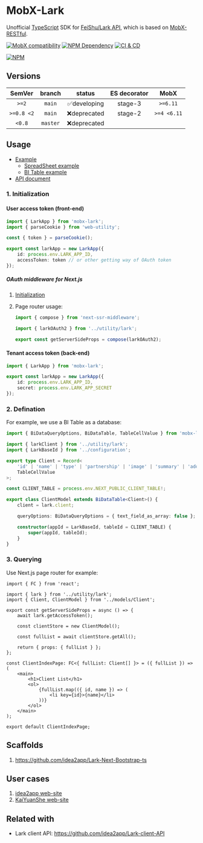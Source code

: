 # MobX-Lark

Unofficial [TypeScript][1] SDK for [FeiShu/Lark API][2], which is based on [MobX-RESTful][3].

[![MobX compatibility](https://img.shields.io/badge/Compatible-1?logo=mobx&label=MobX%206%2F7)][4]
[![NPM Dependency](https://img.shields.io/librariesio/github/idea2app/MobX-Lark.svg)][5]
[![CI & CD](https://github.com/idea2app/MobX-Lark/actions/workflows/main.yml/badge.svg)][6]

[![NPM](https://nodei.co/npm/mobx-lark.png?downloads=true&downloadRank=true&stars=true)][7]

## Versions

|   SemVer   |  branch  |    status    | ES decorator |    MobX     |
| :--------: | :------: | :----------: | :----------: | :---------: |
|   `>=2`    |  `main`  | ✅developing |   stage-3    |  `>=6.11`   |
| `>=0.8 <2` |  `main`  | ❌deprecated |   stage-2    | `>=4 <6.11` |
|   `<0.8`   | `master` | ❌deprecated |              |             |

## Usage

- [Example](test/index.spec.ts)
    - [SpreadSheet example](https://idea2app.feishu.cn/wiki/RQXiwdDvtiPz6HkokTqcVDZWnhg)
    - [BI Table example](https://idea2app.feishu.cn/wiki/Jzqbwv4biiY1Ckkqf95cS97Ynig)
- [API document](https://idea2app.github.io/MobX-Lark/)

### 1. Initialization

#### User access token (front-end)

```ts
import { LarkApp } from 'mobx-lark';
import { parseCookie } from 'web-utility';

const { token } = parseCookie();

export const larkApp = new LarkApp({
    id: process.env.LARK_APP_ID,
    accessToken: token // or other getting way of OAuth token
});
```

##### OAuth middleware for Next.js

1. [Initialization](https://github.com/idea2app/Lark-Next-Bootstrap-ts/blob/afa51fad3b16e598bf3b10010b2dc47405b016a3/pages/api/Lark/core.ts#L40-L48)

2. Page router usage:

    ```ts
    import { compose } from 'next-ssr-middleware';

    import { larkOAuth2 } from '../utility/lark';

    export const getServerSideProps = compose(larkOAuth2);
    ```

#### Tenant access token (back-end)

```ts
import { LarkApp } from 'mobx-lark';

export const larkApp = new LarkApp({
    id: process.env.LARK_APP_ID,
    secret: process.env.LARK_APP_SECRET
});
```

### 2. Defination

For example, we use a BI Table as a database:

```ts
import { BiDataQueryOptions, BiDataTable, TableCellValue } from 'mobx-lark';

import { larkClient } from '../utility/lark';
import { LarkBaseId } from '../configuration';

export type Client = Record<
    'id' | 'name' | 'type' | 'partnership' | 'image' | 'summary' | 'address',
    TableCellValue
>;

const CLIENT_TABLE = process.env.NEXT_PUBLIC_CLIENT_TABLE!;

export class ClientModel extends BiDataTable<Client>() {
    client = lark.client;

    queryOptions: BiDataQueryOptions = { text_field_as_array: false };

    constructor(appId = LarkBaseId, tableId = CLIENT_TABLE) {
        super(appId, tableId);
    }
}
```

### 3. Querying

Use Next.js page router for example:

```tsx
import { FC } from 'react';

import { lark } from '../utility/lark';
import { Client, ClientModel } from '../models/Client';

export const getServerSideProps = async () => {
    await lark.getAccessToken();

    const clientStore = new ClientModel();

    const fullList = await clientStore.getAll();

    return { props: { fullList } };
};

const ClientIndexPage: FC<{ fullList: Client[] }> = ({ fullList }) => (
    <main>
        <h1>Client List</h1>
        <ol>
            {fullList.map(({ id, name }) => (
                <li key={id}>{name}</li>
            ))}
        </ol>
    </main>
);

export default ClientIndexPage;
```

## Scaffolds

1. https://github.com/idea2app/Lark-Next-Bootstrap-ts

## User cases

1. [idea2app web-site](https://github.com/idea2app/idea2app.github.io/tree/main/models)
2. [KaiYuanShe web-site](https://github.com/kaiyuanshe/kaiyuanshe.github.io/tree/main/models)

## Related with

- Lark client API: https://github.com/idea2app/Lark-client-API

[1]: https://www.typescriptlang.org/
[2]: https://open.feishu.cn/
[3]: https://github.com/idea2app/MobX-RESTful
[4]: https://mobx.js.org/
[5]: https://libraries.io/npm/mobx-lark
[6]: https://github.com/idea2app/MobX-Lark/actions/workflows/main.yml
[7]: https://nodei.co/npm/mobx-lark/
